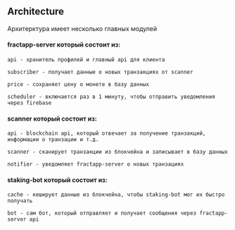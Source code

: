 ## Architecture
Архитерктура имеет несколько главных модулей

#### fractapp-server который состоит из:
```
api - хранитель профилей и главный api для клиента  
```
```
subscriber - получает данные о новых транзакциях от scanner
```
```
price - сохраняет цену о монете в базу данных
``` 
```
scheduler - включается раз в 1 минуту, чтобы отправить уведомления через firebase 
``` 

#### scanner который состоит из:
```
api - blockchain api, который отвечает за получение транзакций, информации о транзации и т.д.  
```
```
scanner - сканирует транзакции из блокчейна и записывает в базу данных
```
```
notifier - уведомляет fractapp-server о новых транзациях
``` 

#### staking-bot который состоит из:
```
cache - кеширует данные из блокчейна, чтобы staking-bot мог их быстро получать
```
```
bot - сам бот, который отправляет и получает сообщения через fractapp-server api
```


